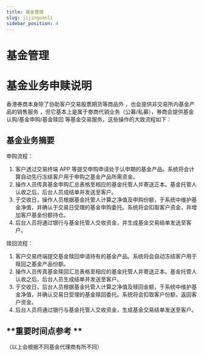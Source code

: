 ```yaml
---
title: 基金管理
slug: jijinguanli
sidebar_position: 4
---
```



# 基金管理

# 基金业务申赎说明

香港券商本身除了协助客户交易股票期货等商品外 ，也会提供非交易所内基金产品的销售服务 ，但它基本上是属于劵商代销业务（公募/私募），券商会提供基金认购/基金申购/基金赎回 等基金交易服务，这些操作的大致流程如下：

## 基金业务摘要

申购流程：

1. 客户透过交易终端 APP 等提交申购申请处于认申期的基金产品。系统将会计算自动先行冻结客户用于申购之基金产品所需资金。
2. 操作人员传真基金申购汇总表格至相应的基金托管人并寄送正本。基金托管人认收之后，后台人员成结单并发送至客户。
3. 于交收日，操作人员根据基金托管人计算之净值及申购份额，于系统中维护基金净值，并确认于交易日受理的基金申购委托。系统将会扣取客户资金，并增加客户基金份额持仓。
4. 后台人员将通过银行与基金托管人交收资金，并生成基金交易结单发送至客户。

赎回流程：

1. 客户交易终端提交基金赎回申请持有的基金产品。系统将会自动冻结客户用于赎回之基金产品份额。
2. 操作人员传真基金赎回汇总表格至相应的基金托管人并寄送正本。基金托管人认收之后，后台人员生成结单并发送至客户。
3. 于交收日，后台人员根据基金托管人计算之净值及赎回金额，于系统中维护基金净值，并确认交易日受理的基金赎回委托。系统将会扣取客户份额，返回客户资金。
4. 后台人员将通过银行与基金托管人交收资金，生成基金交易结单发送至客户。

## **重要时间点参考 **

（以上会根据不同基金代理商有所不同）


